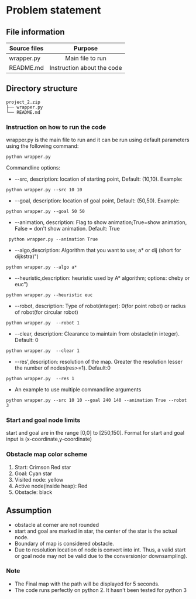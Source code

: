 # Problem statement

## File information
| Source files       	|                                   Purpose                                   	|
|--------------------	|:---------------------------------------------------------------------------:	|
| wrapper.py         	| Main file to run 	                                                            |
| README.md           | Instruction about the code                                                    |

## Directory structure
```
project_2.zip
├── wrapper.py
└── README.md
```

### Instruction on how to run the code
wrapper.py is the main file to run and it can be run using default parameters using the following command:
```
python wrapper.py
```
Commandline options:
* --src, description: location of starting point, Default: (10,10). Example:
```
python wrapper.py --src 10 10
```
* --goal, description: location of goal point, Default: (50,50). Example:
```
python wrapper.py --goal 50 50
```
* --animation, description: Flag to show animation;True=show animation, False = don't show animation. Default: True
```
 python wrapper.py --animation True
```
* --algo,description: Algorithm that you want to use; a* or dij (short for dijkstra)")
```
python wrapper.py --algo a*
```
* --heuristic,description: heuristic used by A* algorithm; options: cheby or euc")
```
python wrapper.py --heuristic euc
```
* --robot, description: Type of robot(integer): 0(for point robot) or radius of robot(for circular robot)
```
python wrapper.py  --robot 1
```
* --clear, description: Clearance to maintain from obstacle(in integer). Default: 0
```
python wrapper.py  --clear 1
```
* --res',description: resolution of the map. Greater the resolution lesser the number of nodes(res>=1). Default:0
```
python wrapper.py  --res 1
```
* An example to use multiple commandline arguments
```
python wrapper.py --src 10 10 --goal 240 140 --animation True --robot 3
```

### Start and goal node limits
start and goal are in the range [0,0] to [250,150]. Format for start and goal input is (x-coordinate,y-coordinate)
### Obstacle map color scheme
1. Start: Crimson Red star
2. Goal: Cyan star
3. Visited node: yellow
4. Active node(inside heap): Red
5. Obstacle: black

## Assumption
- obstacle at corner are not rounded
- start and goal are marked in star, the center of the star is the actual node.
- Boundary of map is considered obstacle.
- Due to resolution location of node is convert into int. Thus, a valid start or goal node may not be valid due to the conversion(or downsampling).

### Note
- The Final map with the path will be displayed for 5 seconds.
- The code runs perfectly on python 2. It hasn't been tested for python 3
